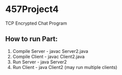 # 457Project4
TCP Encrypted Chat Program

## How to run Part:
1. Compile Server - javac Server2.java
2. Compile Client - javac Client2.java
3. Run Server - java Server2
4. Run Client - java Client2 (may run multiple clients)
